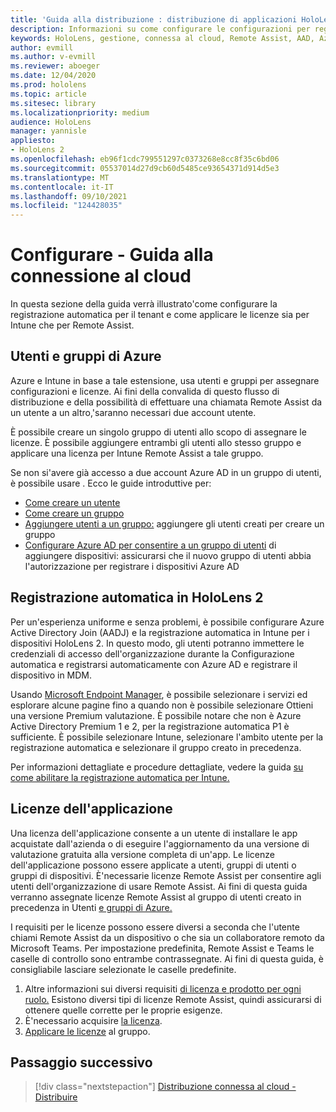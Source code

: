 ```yaml
---
title: 'Guida alla distribuzione : distribuzione di applicazioni HoloLens 2 cloud su larga scala con Remote Assist - Configurare'
description: Informazioni su come configurare le configurazioni per registrare HoloLens dispositivi su una rete connessa al cloud su larga scala con Remote Assist.
keywords: HoloLens, gestione, connessa al cloud, Remote Assist, AAD, Azure AD, MDM, gestione dei dispositivi mobili
author: evmill
ms.author: v-evmill
ms.reviewer: aboeger
ms.date: 12/04/2020
ms.prod: hololens
ms.topic: article
ms.sitesec: library
ms.localizationpriority: medium
audience: HoloLens
manager: yannisle
appliesto:
- HoloLens 2
ms.openlocfilehash: eb96f1cdc799551297c0373268e8cc8f35c6bd06
ms.sourcegitcommit: 05537014d27d9cb60d5485ce93654371d914d5e3
ms.translationtype: MT
ms.contentlocale: it-IT
ms.lasthandoff: 09/10/2021
ms.locfileid: "124428035"
---
```

# <a name="configure---cloud-connected-guide"></a>Configurare - Guida alla connessione al cloud

In questa sezione della guida verrà illustrato&#39;come configurare la registrazione automatica per il tenant e come applicare le licenze sia per Intune che per Remote Assist.

## <a name="azure-users-and-groups"></a>Utenti e gruppi di Azure

Azure e Intune in base a tale estensione, usa utenti e gruppi per assegnare configurazioni e licenze. Ai fini della convalida di questo flusso di distribuzione e della possibilità di effettuare una chiamata Remote Assist da un utente a un altro,&#39;saranno necessari due account utente.

È possibile creare un singolo gruppo di utenti allo scopo di assegnare le licenze. È possibile aggiungere entrambi gli utenti allo stesso gruppo e applicare una licenza per Intune Remote Assist a tale gruppo.

Se non si&#39;avere già accesso a due account Azure AD in un gruppo di utenti, è possibile usare . Ecco le guide introduttive per:

- [Come creare un utente](/mem/intune/fundamentals/quickstart-create-user)
- [Come creare un gruppo](/mem/intune/fundamentals/quickstart-create-group)
- [Aggiungere utenti a un gruppo:](/azure/active-directory/fundamentals/active-directory-groups-members-azure-portal) aggiungere gli utenti creati per creare un gruppo
- [Configurare Azure AD per consentire a un gruppo di utenti](/azure/active-directory/devices/azureadjoin-plan#configure-your-device-settings) di aggiungere dispositivi: assicurarsi che il nuovo gruppo di utenti abbia l'autorizzazione per registrare i dispositivi Azure AD

## <a name="auto-enrollment-on-hololens-2"></a>Registrazione automatica in HoloLens 2

Per un'esperienza uniforme e senza problemi, è possibile configurare Azure Active Directory Join (AADJ) e la registrazione automatica in Intune per i dispositivi HoloLens 2. In questo modo, gli utenti potranno immettere le credenziali di accesso dell'organizzazione durante la Configurazione automatica e registrarsi automaticamente con Azure AD e registrare il dispositivo in MDM.

Usando [Microsoft Endpoint Manager](https://endpoint.microsoft.com/#home), è possibile selezionare i servizi ed esplorare alcune pagine fino a quando non è possibile selezionare Ottieni una versione Premium valutazione. È possibile notare che non è Azure Active Directory Premium 1 e 2, per la registrazione automatica P1 è sufficiente. È possibile selezionare Intune, selezionare l'ambito utente per la registrazione automatica e selezionare il gruppo creato in precedenza.

Per informazioni dettagliate e procedure dettagliate, vedere la guida [su come abilitare la registrazione automatica per Intune.](/mem/intune/enrollment/quickstart-setup-auto-enrollment)

## <a name="application-licenses"></a>Licenze dell'applicazione

Una licenza dell'applicazione consente a un utente di installare le app acquistate dall'azienda o di eseguire l'aggiornamento da una versione di valutazione gratuita alla versione completa di un'app. Le licenze dell'applicazione possono essere applicate a utenti, gruppi di utenti o gruppi di dispositivi. È&#39;necessarie licenze Remote Assist per consentire agli utenti dell'organizzazione di usare Remote Assist. Ai fini di questa guida verranno assegnate licenze Remote Assist al gruppo di utenti creato in precedenza in Utenti [e gruppi di Azure.](hololens2-cloud-connected-configure.md#azure-users-and-groups)

I requisiti per le licenze possono essere diversi a seconda che l'utente chiami Remote Assist da un dispositivo o che sia un collaboratore remoto da Microsoft Teams. Per impostazione predefinita, Remote Assist e Teams le caselle di controllo sono entrambe contrassegnate. Ai fini di questa guida, è consigliabile lasciare selezionate le caselle predefinite.

1. Altre informazioni sui diversi requisiti [di licenza e prodotto per ogni ruolo.](/dynamics365/mixed-reality/remote-assist/requirements#licensing-and-product-requirements-per-role) Esistono diversi tipi di licenze Remote Assist, quindi assicurarsi di ottenere quelle corrette per le proprie esigenze.
2. È&#39;necessario acquisire [la licenza](/dynamics365/mixed-reality/remote-assist/buy-remote-assist).
3. [Applicare le licenze](/dynamics365/mixed-reality/remote-assist/deploy-remote-assist) al gruppo.

## <a name="next-step"></a>Passaggio successivo

> [!div class="nextstepaction"]
> [Distribuzione connessa al cloud - Distribuire](hololens2-cloud-connected-deploy.md)